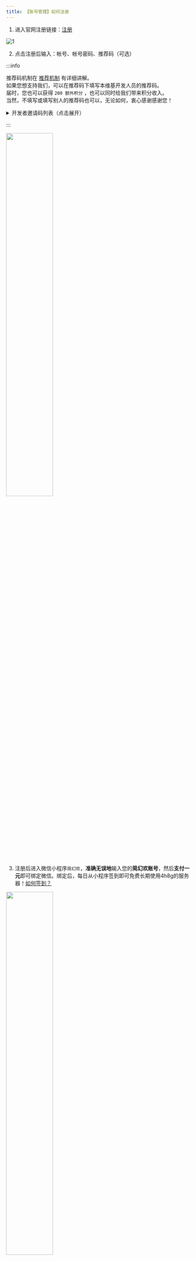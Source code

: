 ```yaml
---
title: 【账号管理】如何注册
---
```

 
1. 进入官网注册链接：[注册](https://simpfun.cn/auth?type=register)

![1](img/pages/Register-1.png)

2. 点击注册后输入：帐号、帐号密码、推荐码（可选）  

:::info

推荐码机制在 [推荐机制](8-recommend.md) 有详细讲解。  
如果您想支持我们，可以在推荐码下填写本维基开发人员的推荐码。  
届时，您也可以获得 `200 额外积分` ，也可以同时给我们带来积分收入。  
当然，不填写或填写别人的推荐码也可以，无论如何，衷心感谢感谢您！

<details>
  <summary>
    开发者邀请码列表（点击展开）
  </summary>

- 曾小皮-ZengXiaoPi `1300270` `网页搭建，大多数文档` [点此使用ta的邀请码注册](https://simpfun.cn/auth?type=register&code=1300270)

- Twelve_eight `1301180` `部分文档，提供simpdoc.top域名` [点此使用ta的邀请码注册](https://simpfun.cn/auth?type=register&code=1301180)

- 午夜_Midnight `1308824` `部分文档，现主力维护者` [点此使用ta的邀请码注册](https://simpfun.cn/auth?type=register&code=1308824)

- ideafox `1302636` `rw-hps文档,部分MCJE文档` [点此使用ta的邀请码注册](https://simpfun.cn/auth?type=register&code=1302636)

- 能干辉 `1300361` `早期部分文档` [点此使用ta的邀请码注册](https://simpfun.cn/auth?type=register&code=1300361)

- 剑舜 `1301726` `部分文档` [点此使用ta的邀请码注册](https://simpfun.cn/auth?type=register&code=1301726)

- jdnjk `1332029` `部分文档` [点此使用ta的邀请码注册](https://simpfun.cn/auth?type=register&code=1332029)

- 岚天呀 `1311554` `部分基岩版文档` [点此使用ta的邀请码注册](https://simpfun.cn/auth?type=register&code=1311554)

- CatVer `187480446` `部分自定义文档` [点此使用ta的邀请码注册](https://simpfun.cn/auth?type=register&code=187480446)

</details>

:::

<img src="/img/pages/Register-2.png" width="50%" />

3. 注册后进入微信小程序`简幻欢`，**准确无误地**输入您的**简幻欢账号**，然后**支付一元**即可绑定微信。绑定后，每日从小程序签到即可免费长期使用4h8g的服务器！[如何签到？](./7-signin.md)  

<img src="/img/pages/Register-3.png" width="50%" />

:::info 提示

自2024年4月23日起，你每次变更ip需要登录一次小程序，才能正常登录！

:::
